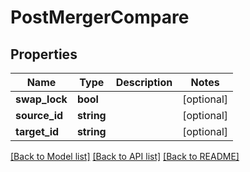 # PostMergerCompare

## Properties

 Name          | Type       | Description | Notes      
---------------|------------|-------------|------------
 **swap_lock** | **bool**   |             | [optional] 
 **source_id** | **string** |             | [optional] 
 **target_id** | **string** |             | [optional] 

[[Back to Model list]](../../README.md#documentation-for-models) [[Back to API list]](../../README.md#documentation-for-api-endpoints) [[Back to README]](../../README.md)


